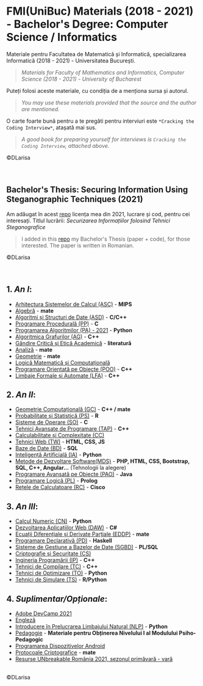 # FMI(UniBuc) Materials (2018 - 2021) - Bachelor's Degree: Computer Science / Informatics 
Materiale pentru Facultatea de Matematică și Informatică, specializarea Informatică (2018 - 2021) - Universitatea București. <br/>
> *Materials for Faculty of Mathematics and Informatics, Computer Science (2018 - 2021) - University of Bucharest* <br/> 

Puteți folosi aceste materiale, cu condiția de a menționa sursa și autorul. <br/>
> *You may use these materials provided that the source and the author are mentioned.* <br/> 

O carte foarte bună pentru a te pregăti pentru interviuri este `*Cracking the Coding Interview*`, atașată mai sus.
> *A good book for preparing yourself for interviews is `Cracking the Coding Interview`, attached above.*

©DLarisa
<br/><br/><br/>
## Bachelor's Thesis: Securing Information Using Steganographic Techniques (2021)
Am adăugat în acest [repo](https://github.com/DLarisa/Bachelor-Thesis) licența mea din 2021, lucrare și cod, pentru cei interesați. Titlul lucrării: *Securizarea Informațiilor folosind Tehnici Steganografice*
> I added in this [repo](https://github.com/DLarisa/Bachelor-Thesis) my Bachelor's Thesis (paper + code), for those interested. The paper is written in Romanian.

©DLarisa
<br/><br/><br/>


## 1. *An I*:
  - [Arhitectura Sistemelor de Calcul (ASC)](https://github.com/DLarisa/FMI-Materials-BachelorDegree-UniBuc/tree/master/Arhitectura%20Sistemelor%20Calcul%20(ASC)) - **MIPS**
  - [Algebră](https://github.com/DLarisa/FMI-Materials-BachelorDegree-UniBuc/tree/master/Algebr%C4%83) - **mate**
  - [Algoritmi și Structuri de Date (ASD)](https://github.com/DLarisa/FMI-Materials-BachelorDegree-UniBuc/tree/master/Algoritmi%20%26%20Structuri%20Date%20(ASD)) - **C/C++**
  - [Programare Procedurală (PP)](https://github.com/DLarisa/FMI-Materials-BachelorDegree-UniBuc/tree/master/Programare%20Procedural%C4%83%20(PP)) - **C**
  - [Programarea Algoritmilor (PA) - 2021](https://github.com/DLarisa/FMI-Materials-BachelorDegree-UniBuc/tree/master/Programarea%20Algoritmilor%20(PA)%20(2019%20-%202020)) - **Python**
  - [Algoritmica Grafurilor (AG)](https://github.com/DLarisa/FMI-Materials-BachelorDegree-UniBuc/tree/master/Algoritmica%20Grafurilor%20(AG)) - **C++**
  - [Gândire Critică și Etică Academică](https://github.com/DLarisa/FMI-Materials-BachelorDegree-UniBuc/tree/master/G%C3%A2ndire%20Critic%C4%83%20%C8%99i%20Etic%C4%83%20Academic%C4%83) - **literatură**
  - [Analiză](https://github.com/DLarisa/FMI-Materials-BachelorDegree-UniBuc/tree/master/Analiz%C4%83/Analiz%C4%83%20-%20Sem%20I) - **mate**
  - [Geometrie](https://github.com/DLarisa/FMI-Materials-BachelorDegree-UniBuc/tree/master/Geometrie) - **mate**
  - [Logică Matematică și Computațională](https://github.com/DLarisa/FMI-Materials-BachelorDegree-UniBuc/tree/master/Logic%C4%83%20Matematic%C4%83%20%26%20Computa%C8%9Bional%C4%83)
  - [Programare Orientată pe Obiecte (POO)](https://github.com/DLarisa/FMI-Materials-BachelorDegree-UniBuc/tree/master/Programare%20Orientat%C4%83%20pe%20Obiecte%20(POO)) - **C++**
  - [Limbaje Formale și Automate (LFA)](https://github.com/DLarisa/FMI-Materials-BachelorDegree-UniBuc/tree/master/Limbaje%20Formale%20%26%20Automate%20(LFA)) - **C++**

## 2. *An II*:
  - [Geometrie Computațională (GC)](https://github.com/DLarisa/FMI-Materials-BachelorDegree-UniBuc/tree/master/Geometrie%20Computa%C8%9Bional%C4%83%20(GC)) - **C++ / mate**
  - [Probabilitate și Statistică (PS)](https://github.com/DLarisa/FMI-Materials-BachelorDegree-UniBuc/tree/master/Probabilitate%20%C8%99i%20Statistic%C4%83%20(PS)) - **R**
  - [Sisteme de Operare (SO)](https://github.com/DLarisa/FMI-Materials-BachelorDegree-UniBuc/tree/master/Sisteme%20de%20Operare%20(SO)) - **C**
  - [Tehnici Avansate de Programare (TAP)](https://github.com/DLarisa/FMI-Materials-BachelorDegree-UniBuc/tree/master/Tehnici%20Avansate%20de%20Programare%20(TAP)) - **C++**
  - [Calculabilitate și Complexitate (CC)](https://github.com/DLarisa/FMI-Materials-BachelorDegree-UniBuc/tree/master/Calculabilitate%20%C8%99i%20Complexitate%20(CC))
  - [Tehnici Web (TW)](https://github.com/DLarisa/FMI-Materials-BachelorDegree-UniBuc/tree/master/Tehnici%20Web%20(TW)) - **HTML, CSS, JS**
  - [Baze de Date (BD)](https://github.com/DLarisa/FMI-Materials-BachelorDegree-UniBuc/tree/master/Baze%20de%20Date%20(BD)) - **SQL**
  - [Inteligență Artificială (IA)](https://github.com/DLarisa/FMI-Materials-BachelorDegree-UniBuc/tree/master/Inteligen%C8%9B%C4%83%20Artificial%C4%83%20(IA)) - **Python**
  - [Metode de Dezvoltare Software(MDS)](https://github.com/DLarisa/FMI-Materials-BachelorDegree-UniBuc/tree/master/Metode%20de%20Dezvoltare%20Software%20(MDS)) - **PHP, HTML, CSS, Bootstrap, SQL, C++, Angular...** (Tehnologii la alegere)
  - [Programare Avansată pe Obiecte (PAO)](https://github.com/DLarisa/FMI-Materials-BachelorDegree-UniBuc/tree/master/Programare%20Avansat%C4%83%20pe%20Obiecte%20(PAO)) - **Java**
  - [Programare Logică (PL)](https://github.com/DLarisa/FMI-Materials-BachelorDegree-UniBuc/tree/master/Programare%20Logic%C4%83%20(PL)) - **Prolog**
  - [Rețele de Calculatoare (RC)](https://github.com/DLarisa/FMI-Materials-BachelorDegree-UniBuc/tree/master/Re%C8%9Bele%20de%20Calculatoare%20(RC)) - **Cisco**

## 3. *An III*:
  - [Calcul Numeric (CN)](https://github.com/DLarisa/FMI-Materials-BachelorDegree-UniBuc/tree/master/Calcul%20Numeric%20(CN)) - **Python**
  - [Dezvoltarea Aplicațiilor Web (DAW)](https://github.com/DLarisa/FMI-Materials-BachelorDegree-UniBuc/tree/master/Dezvoltarea%20Aplica%C8%9Biilor%20Web%20(DAW)) - **C#**
  - [Ecuații Diferențiale și Derivate Parțiale (EDDP)](https://github.com/DLarisa/FMI-Materials-BachelorDegree-UniBuc/tree/master/Ecua%C8%9Bii%20Diferen%C8%9Biale%20%C8%99i%20Derivate%20Par%C8%9Biale%20(EDDP)) - **mate**
  - [Programare Declarativă (PD)](https://github.com/DLarisa/FMI-Materials-BachelorDegree-UniBuc/tree/master/Programare%20Declarativ%C4%83%20(PD)) - **Haskell**
  - [Sisteme de Gestiune a Bazelor de Date (SGBD)](https://github.com/DLarisa/FMI-Materials-BachelorDegree-UniBuc/tree/master/Sisteme%20de%20Gestiune%20a%20Bazelor%20de%20Date%20(SGBD)) - **PL/SQL**
  - [Criptografie și Securitate (CS)](https://github.com/DLarisa/FMI-Materials-BachelorDegree-UniBuc/tree/master/Criptografie%20%C8%99i%20Securitate%20(CS))
  - [Ingineria Programării (IP)](https://github.com/DLarisa/FMI-Materials-BachelorDegree-UniBuc/tree/master/Ingineria%20Program%C4%83rii%20(IP)) - **C++**
  - [Tehnici de Compilare (TC)](https://github.com/DLarisa/FMI-Materials-BachelorDegree-UniBuc/tree/master/Tehnici%20de%20Compilare%20(TC)) - **C++**
  - [Tehnici de Optimizare (TO)](https://github.com/DLarisa/FMI-Materials-BachelorDegree-UniBuc/tree/master/Tehnici%20de%20Optimizare%20(TO)) - **Python**
  - [Tehnici de Simulare (TS)](https://github.com/DLarisa/FMI-Materials-BachelorDegree-UniBuc/tree/master/Tehnici%20de%20Simulare%20(TS)) - **R/Python**

## 4. *Suplimentar/Opționale*:
  - [Adobe DevCamp 2021](https://github.com/DLarisa/FMI-Materials-BachelorDegree-UniBuc/tree/master/Adobe%20DevCamp%202021)
  - [Engleză](https://github.com/DLarisa/FMI-Materials-BachelorDegree-UniBuc/tree/master/Englez%C4%83)
  - [Introducere în Prelucrarea Limbajului Natural (NLP)](https://github.com/DLarisa/FMI-Materials-BachelorDegree-UniBuc/tree/master/Introducere%20%C3%AEn%20Prelucrarea%20Limbajului%20Natural%20(NLP)) - **Python**
  - [Pedagogie](https://github.com/DLarisa/FMI-Materials-BachelorDegree-UniBuc/tree/master/Pedagogie) - **Materiale pentru Obținerea Nivelului I al Modulului Psiho-Pedagogic**
  - [Programarea Dispozitivelor Android](https://github.com/DLarisa/FMI-Materials-BachelorDegree-UniBuc/tree/master/Programarea%20Dispozitivelor%20Android)
  - [Protocoale Criptografice](https://github.com/DLarisa/FMI-Materials-BachelorDegree-UniBuc/tree/master/Protocoale%20Criptografice) - **mate**
  - [Resurse UNbreakable România 2021, sezonul primăvară - vară](https://github.com/DLarisa/FMI-Materials-BachelorDegree-UniBuc/tree/master/Resurse%20UNbreakable%20Rom%C3%A2nia%202021%2C%20sezonul%20prim%C4%83var%C4%83%20-%20var%C4%83)


<br/>©DLarisa

